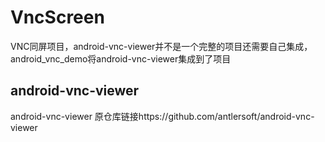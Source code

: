 # VncScreen
VNC同屏项目，android-vnc-viewer并不是一个完整的项目还需要自己集成，android_vnc_demo将android-vnc-viewer集成到了项目
## android-vnc-viewer
android-vnc-viewer 原仓库链接https://github.com/antlersoft/android-vnc-viewer

